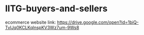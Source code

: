 # IITG-buyers-and-sellers
ecommerce website
link: https://drive.google.com/open?id=1biQ-TvIJq0KCLKqlnspKV3Wz7um-9Ws8
